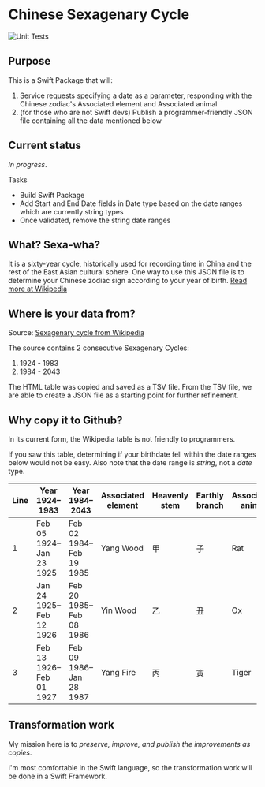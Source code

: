 # Chinese Sexagenary Cycle

![Unit Tests](https://github.com/theevo/SexagenaryCycle1924/.github/workflows/swift.yml/badge.svg)

## Purpose

This is a Swift Package that will:

1. Service requests specifying a date as a parameter, responding with the Chinese zodiac's Associated element and Associated animal
2. (for those who are not Swift devs) Publish a programmer-friendly JSON file containing all the data mentioned below

## Current status

*In progress*.

Tasks

- Build Swift Package
- Add Start and End Date fields in Date type based on the date ranges which are currently string types
- Once validated, remove the string date ranges


## What? Sexa-wha?

It is a sixty-year cycle, historically used for recording time in China and the rest of the East Asian cultural sphere. One way to use this JSON file is to determine your Chinese zodiac sign according to your year of birth. [Read more at Wikipedia](https://en.wikipedia.org/wiki/Chinese_zodiac)

## Where is your data from?

Source: [Sexagenary cycle from Wikipedia](https://en.wikipedia.org/wiki/Chinese_zodiac#Years)

The source contains 2 consecutive Sexagenary Cycles:

1. 1924 - 1983
2. 1984 - 2043

The HTML table was copied and saved as a TSV file. From the TSV file, we are able to create a JSON file as a starting point for further refinement.

## Why copy it to Github?

In its current form, the Wikipedia table is not friendly to programmers.

If you saw this table, determining if your birthdate fell within the date ranges below would not be easy. Also note that the date range is *string*, not a *date* type.

| Line | Year 1924–1983 | Year 1984–2043 | Associated element | Heavenly stem | Earthly branch | Associated animal |
| ------------- | ------------- | ------------- | ------------- | ------------- | ------------- | ------------- |
| 1 | Feb 05 1924–Jan 23 1925 | Feb 02 1984–Feb 19 1985 | Yang Wood | 甲 | 子 | Rat |
| 2 | Jan 24 1925–Feb 12 1926 | Feb 20 1985–Feb 08 1986 | Yin Wood | 乙 | 丑 | Ox |
| 3 | Feb 13 1926–Feb 01 1927 | Feb 09 1986–Jan 28 1987 | Yang Fire | 丙 | 寅 | Tiger |

## Transformation work

My mission here is to *preserve, improve, and publish the improvements as copies*.

I'm most comfortable in the Swift language, so the transformation work will be done in a Swift Framework.
